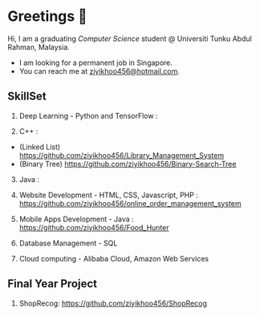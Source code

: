 # Greetings 👋

<!--
**ziyikhoo456/ziyikhoo456** is a ✨ _special_ ✨ repository because its `README.md` (this file) appears on your GitHub profile.

Here are some ideas to get you started:

- 🔭 I’m currently working on ...
- 🌱 I’m currently learning ...
- 👯 I’m looking to collaborate on ...
- 🤔 I’m looking for help with ...
- 💬 Ask me about ...
- 📫 How to reach me: ...
- 😄 Pronouns: ...
- ⚡ Fun fact: ...
-->

Hi, I am a graduating *Computer Science* student @ Universiti Tunku Abdul Rahman, Malaysia.

- I am looking for a permanent job in Singapore.
- You can reach me at ziyikhoo456@hotmail.com.

## SkillSet

1. Deep Learning - Python and TensorFlow :

2. C++ :
- (Linked List) https://github.com/ziyikhoo456/Library_Management_System
- (Binary Tree) https://github.com/ziyikhoo456/Binary-Search-Tree

3. Java :

4. Website Development - HTML, CSS, Javascript, PHP : https://github.com/ziyikhoo456/online_order_management_system

5. Mobile Apps Development - Java : https://github.com/ziyikhoo456/Food_Hunter

6. Database Management - SQL

7. Cloud computing - Alibaba Cloud, Amazon Web Services

## Final Year Project

1. ShopRecog: https://github.com/ziyikhoo456/ShopRecog

